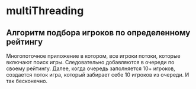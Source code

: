 # multiThreading
<h2> Алгоритм подбора игроков по определенному рейтингу </h2>
Многопоточное приложение в котором, все игроки потоки, которые включают поиск игры. Следовательно добавляются в очереди по своему рейтингу.
Далее, когда очередь заполняется 10+ игроков, создается поток игра, который забирает себе 10 игроков из очереди. 
И так бесконечно.
